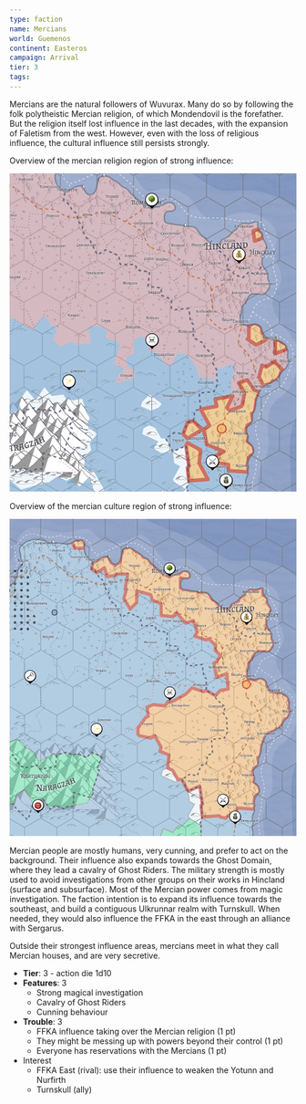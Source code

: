 ```yaml
---
type: faction
name: Mercians
world: Guemenos
continent: Easteros
campaign: Arrival
tier: 3
tags: 
---
```


Mercians are the natural followers of Wuvurax. Many do so by following the folk polytheistic Mercian religion, of which Mondendovil is the forefather. But the religion itself lost influence in the last decades, with the expansion of Faletism from the west. However, even with the loss of religious influence, the cultural influence still persists strongly.

Overview of the mercian religion region of strong influence:

![](_aux/Pasted%20image%2020230326202008.png)

Overview of the mercian culture region of strong influence:

![](_aux/Pasted%20image%2020230326202116.png)

Mercian people are mostly humans, very cunning, and prefer to act on the background. Their influence also expands towards the Ghost Domain, where they lead a cavalry of Ghost Riders. The military strength is mostly used to avoid investigations from other groups on their works in Hincland (surface and subsurface). Most of the Mercian power comes from magic investigation. The faction intention is to expand its influence towards the southeast, and build a contiguous Ulkrunnar realm with Turnskull. When needed, they would also influence the FFKA in the east through an alliance with Sergarus.

Outside their strongest influence areas, mercians meet in what they call Mercian houses, and are very secretive.

- **Tier**: 3 - action die 1d10
- **Features**: 3
	- Strong magical investigation
	- Cavalry of Ghost Riders
	- Cunning behaviour
- **Trouble**: 3
	- FFKA influence taking over the Mercian religion (1 pt)
	- They might be messing up with powers beyond their control (1 pt)
	- Everyone has reservations with the Mercians (1 pt)
- Interest
	- FFKA East (rival): use their influence to weaken the Yotunn and Nurfirth
	- Turnskull (ally)